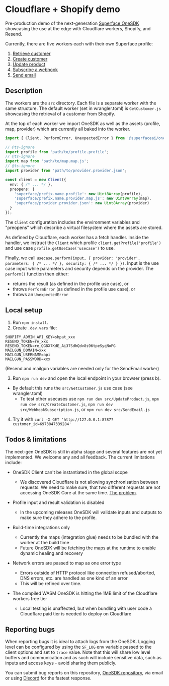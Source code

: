 # Cloudflare + Shopify demo

Pre-production demo of the next-generation [Superface OneSDK](https://github.com/superfaceai/one-sdk) showcasing the use at the edge with Cloudflare workers, Shopify, and Resend.

Currently, there are five workers each with their own Superface profile: 

1. [Retrieve customer](https://superface.ai/customer-management/get-customer)
1. [Create customer](https://superface.ai/customer-management/create-customer)
1. [Update product](https://superface.ai/product-management/product-update)
1. [Subscribe a webhook](https://superface.ai/webhook-management/subscribe-webhook)
1. [Send email](https://superface.ai/communication/send-email@2.2.0)

## Description

The workers are the `src` directory. Each file is a separate worker with the same structure. The default worker (set in wrangler.toml) is `GetCustomer.js` showcasing the retrieval of a customer from Shopify.

At the top of each worker we import OneSDK as well as the assets (profile, map, provider) which are currently all baked into the worker.

```ts
import { Client, PerformError, UnexpectedError } from '@superfaceai/one-sdk/cloudflare';

// @ts-ignore
import profile from 'path/to/profile.profile';
// @ts-ignore
import map from 'path/to/map.map.js';
// @ts-ignore
import provider from 'path/to/provider.provider.json';

const client = new Client({
  env: { /* ... */ },
  preopens: {
    'superface/prefix.name.profile': new Uint8Array(profile),
    'superface/prefix.name.provider.map.js': new Uint8Array(map),
    'superface/provider.provider.json': new Uint8Array(provider)
  }
});
```

The `Client` configuration includes the environment variables and "preopens" which describe a virtual filesystem where the assets are stored.

As defined by Cloudflare, each worker has a fetch handler. Inside the handler, we instruct the `Client` which profile `client.getProfile('profile')` and use case `profile.getUseCase('usecase')` to use.

Finally, we call `usecase.perform(input, { provider: 'provider', parameters: { /* ... */ }, security: { /* ... */ } })`. Input is the use case input while parameters and security depends on the provider. The `perform()` function then either:

* returns the result (as defined in the profile use case), or
* throws `PerformError` (as defined in the profile use case), or
* throws an `UnexpectedError`

## Local setup

1. Run `npm install`.
2. Create `.dev.vars` file:
	
  ```
  SHOPIFY_ADMIN_API_KEY=shpat_xxx
  RESEND_TOKEN=re_xxx
  RESEND_TOKEN=re_QG8X7KdE_Ai37SdhQdv8s96tpeSyqNoPG
  MAILGUN_DOMAIN=xxx
  MAILGUN_USERNAME=api
  MAILGUN_PASSWORD=xxx
  ```

  (Resend and mailgun variables are needed only for the SendEmail worker)

3. Run `npm run dev` and open the local endpoint in your browser (press b).
  - By default this runs the `src/GetCustomer.js` use case (see wrangler.toml)
	- To test other usecases use `npm run dev src/UpdateProduct.js`, `npm run dev src/CreateCustomer.js`, `npm run dev src/WebhookSubscription.js`, or `npm run dev src/SendEmail.js`
4. Try it with `curl -X GET 'http://127.0.0.1:8787?customer_id=6973847339284'`

## Todos & limitations

The next-gen OneSDK is still in alpha stage and several features are not yet implemented. We welcome any and all feedback. The current limitations include:

- OneSDK Client can't be instantiated in the global scope
  - We discovered Cloudflare is not allowing synchronisation between requests. We need to make sure, that two different requests are not accessing OneSDK Core at the same time. [The problem](https://zuplo.com/blog/the-script-will-never-generate-a-response-on-cloudflare-workers).

- Profile input and result validation is disabled
  - In the upcoming releases OneSDK will validate inputs and outputs to make sure they adhere to the profile.
    
- Build-time integrations only
  - Currently the maps (integration glue) needs to be bundled with the worker at the build time
  - Future OneSDK will be fetching the maps at the runtime to enable dynamic healing and recovery

- Network errors are passed to map as one error type
  - Errors outside of HTTP protocol like connection refused/aborted, DNS errors, etc. are handled as one kind of an error
  - This will be refined over time.

- The compiled WASM OneSDK is hitting the 1MB limit of the Cloudflare workers free tier
  - Local testing is unaffected, but when bundling with user code a Cloudflare paid tier is needed to deploy on Cloudflare

## Reporting bugs

When reporting bugs it is ideal to attach logs from the OneSDK. Logging level can be configured by using the `SF_LOG` env variable passed to the client options and set to `trace` value. Note that this will share low level buffers and communication and as such will include sensitive data, such as inputs and access keys - avoid sharing them publicly.

You can submit bug reports on this repository, [OneSDK repository](https://github.com/superfaceai/one-sdk), via email or using [Discord](https://sfc.is/discord) for the fastest response.
